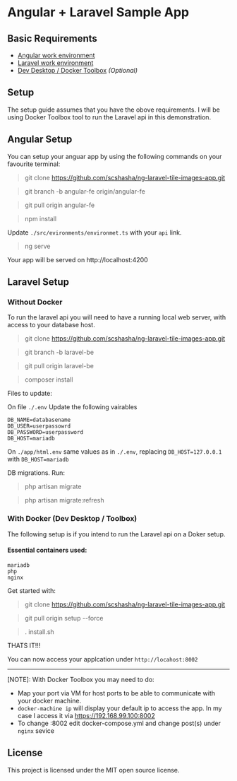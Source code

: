 # Angular + Laravel Sample App

## Basic Requirements

* [Angular work environment](https://angular.io/guide/setup-local)
* [Laravel work environment](https://laravel.com/docs/7.x)
* [Dev Desktop / Docker Toolbox](https://www.docker.com/products/docker-desktop) *(Optional)*

## Setup

The setup guide assumes that you have the obove requirements. I will be using Docker Toolbox tool to run the Laravel api in this demonstration.

## Angular Setup

You can setup your anguar app by using the following commands on your favourite terminal:

> git clone https://github.com/scshasha/ng-laravel-tile-images-app.git

> git branch -b angular-fe origin/angular-fe

> git pull origin angular-fe

> npm install

Update `./src/evironments/environmet.ts` with your `api` link.

> ng serve

Your app will be served on http://localhost:4200



## Laravel Setup 

### Without Docker
To run the laravel api you will need to have a running local web server, with access to your database host.

>git clone https://github.com/scshasha/ng-laravel-tile-images-app.git

> git branch -b laravel-be

> git pull origin laravel-be

> composer install


Files to update:

On file `./.env` Update the following vairables

```
DB_NAME=databasename
DB_USER=userpassowrd
DB_PASSWORD=userpassword
DB_HOST=mariadb
```


On `./app/html.env` same values as in `./.env`, replacing `DB_HOST=127.0.0.1` with `DB_HOST=mariadb`

DB migrations. Run:
> php artisan migrate

> php artisan migrate:refresh


### With Docker (Dev Desktop / Toolbox)
The following setup is if you intend to run the Laravel api on a Doker setup.

#### Essential containers used:
```
mariadb
php
nginx
```

Get started with:

> git clone https://github.com/scshasha/ng-laravel-tile-images-app.git

> git pull origin setup --force

> . install.sh


THATS IT!!! 

You can now access your applcation under `http://locahost:8002`

___
[NOTE]: With Docker Toolbox you may need to do:

* Map your port via VM for host ports to be able to communicate with your docker machine.
* `docker-machine ip` will display your default ip to access the app. In my case I access it via https://192.168.99.100:8002
* To change :8002 edit docker-compose.yml and change post(s) under `nginx` sevice

## License

This project is licensed under the MIT open source license.
